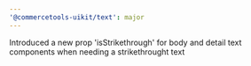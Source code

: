 ```yaml
---
'@commercetools-uikit/text': major
---
```


Introduced a new prop 'isStrikethrough' for body and detail text components when needing a strikethrought text

